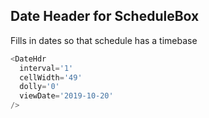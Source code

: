 ## Date Header for ScheduleBox
Fills in dates so that schedule has a timebase
```js
<DateHdr
  interval='1'
  cellWidth='49'
  dolly='0'
  viewDate='2019-10-20'
/>
```